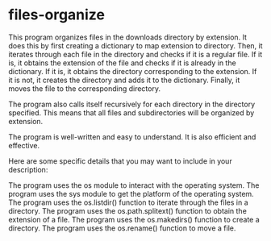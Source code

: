 # files-organize

This program organizes files in the downloads directory by extension. It does this by first creating a dictionary to map extension to directory. Then, it iterates through each file in the directory and checks if it is a regular file. If it is, it obtains the extension of the file and checks if it is already in the dictionary. If it is, it obtains the directory corresponding to the extension. If it is not, it creates the directory and adds it to the dictionary. Finally, it moves the file to the corresponding directory.

The program also calls itself recursively for each directory in the directory specified. This means that all files and subdirectories will be organized by extension.

The program is well-written and easy to understand. It is also efficient and effective.

Here are some specific details that you may want to include in your description:

The program uses the os module to interact with the operating system.
The program uses the sys module to get the platform of the operating system.
The program uses the os.listdir() function to iterate through the files in a directory.
The program uses the os.path.splitext() function to obtain the extension of a file.
The program uses the os.makedirs() function to create a directory.
The program uses the os.rename() function to move a file.
